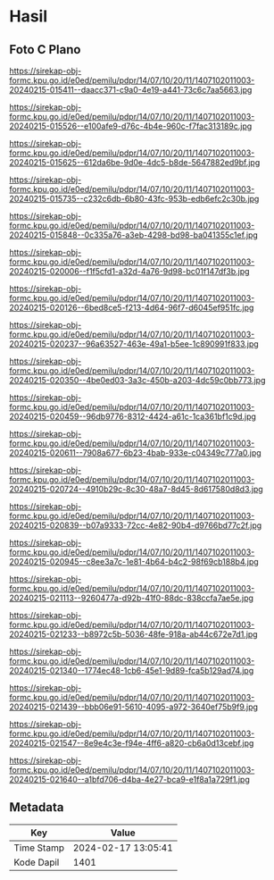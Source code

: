 # Hasil

## Foto C Plano

https://sirekap-obj-formc.kpu.go.id/e0ed/pemilu/pdpr/14/07/10/20/11/1407102011003-20240215-015411--daacc371-c9a0-4e19-a441-73c6c7aa5663.jpg

https://sirekap-obj-formc.kpu.go.id/e0ed/pemilu/pdpr/14/07/10/20/11/1407102011003-20240215-015526--e100afe9-d76c-4b4e-960c-f7fac313189c.jpg

https://sirekap-obj-formc.kpu.go.id/e0ed/pemilu/pdpr/14/07/10/20/11/1407102011003-20240215-015625--612da6be-9d0e-4dc5-b8de-5647882ed9bf.jpg

https://sirekap-obj-formc.kpu.go.id/e0ed/pemilu/pdpr/14/07/10/20/11/1407102011003-20240215-015735--c232c6db-6b80-43fc-953b-edb6efc2c30b.jpg

https://sirekap-obj-formc.kpu.go.id/e0ed/pemilu/pdpr/14/07/10/20/11/1407102011003-20240215-015848--0c335a76-a3eb-4298-bd98-ba041355c1ef.jpg

https://sirekap-obj-formc.kpu.go.id/e0ed/pemilu/pdpr/14/07/10/20/11/1407102011003-20240215-020006--f1f5cfd1-a32d-4a76-9d98-bc01f147df3b.jpg

https://sirekap-obj-formc.kpu.go.id/e0ed/pemilu/pdpr/14/07/10/20/11/1407102011003-20240215-020126--6bed8ce5-f213-4d64-96f7-d6045ef951fc.jpg

https://sirekap-obj-formc.kpu.go.id/e0ed/pemilu/pdpr/14/07/10/20/11/1407102011003-20240215-020237--96a63527-463e-49a1-b5ee-1c890991f833.jpg

https://sirekap-obj-formc.kpu.go.id/e0ed/pemilu/pdpr/14/07/10/20/11/1407102011003-20240215-020350--4be0ed03-3a3c-450b-a203-4dc59c0bb773.jpg

https://sirekap-obj-formc.kpu.go.id/e0ed/pemilu/pdpr/14/07/10/20/11/1407102011003-20240215-020459--96db9776-8312-4424-a61c-1ca361bf1c9d.jpg

https://sirekap-obj-formc.kpu.go.id/e0ed/pemilu/pdpr/14/07/10/20/11/1407102011003-20240215-020611--7908a677-6b23-4bab-933e-c04349c777a0.jpg

https://sirekap-obj-formc.kpu.go.id/e0ed/pemilu/pdpr/14/07/10/20/11/1407102011003-20240215-020724--4910b29c-8c30-48a7-8d45-8d617580d8d3.jpg

https://sirekap-obj-formc.kpu.go.id/e0ed/pemilu/pdpr/14/07/10/20/11/1407102011003-20240215-020839--b07a9333-72cc-4e82-90b4-d9766bd77c2f.jpg

https://sirekap-obj-formc.kpu.go.id/e0ed/pemilu/pdpr/14/07/10/20/11/1407102011003-20240215-020945--c8ee3a7c-1e81-4b64-b4c2-98f69cb188b4.jpg

https://sirekap-obj-formc.kpu.go.id/e0ed/pemilu/pdpr/14/07/10/20/11/1407102011003-20240215-021113--9260477a-d92b-41f0-88dc-838ccfa7ae5e.jpg

https://sirekap-obj-formc.kpu.go.id/e0ed/pemilu/pdpr/14/07/10/20/11/1407102011003-20240215-021233--b8972c5b-5036-48fe-918a-ab44c672e7d1.jpg

https://sirekap-obj-formc.kpu.go.id/e0ed/pemilu/pdpr/14/07/10/20/11/1407102011003-20240215-021340--1774ec48-1cb6-45e1-9d89-fca5b129ad74.jpg

https://sirekap-obj-formc.kpu.go.id/e0ed/pemilu/pdpr/14/07/10/20/11/1407102011003-20240215-021439--bbb06e91-5610-4095-a972-3640ef75b9f9.jpg

https://sirekap-obj-formc.kpu.go.id/e0ed/pemilu/pdpr/14/07/10/20/11/1407102011003-20240215-021547--8e9e4c3e-f94e-4ff6-a820-cb6a0d13cebf.jpg

https://sirekap-obj-formc.kpu.go.id/e0ed/pemilu/pdpr/14/07/10/20/11/1407102011003-20240215-021640--a1bfd706-d4ba-4e27-bca9-e1f8a1a729f1.jpg


## Metadata

| Key        | Value               |
| ---------- | ------------------- |
| Time Stamp | 2024-02-17 13:05:41 |
| Kode Dapil | 1401                |



